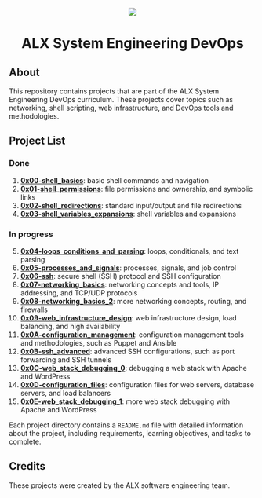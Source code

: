 
<p align="center"> <img src ="https://assets.imaginablefutures.com/media/images/ALX_Logo.max-200x150.png"> </p> <h1 align='center'> ALX System Engineering DevOps </h1>

## About

This repository contains projects that are part of the ALX System Engineering DevOps curriculum. These projects cover topics such as networking, shell scripting, web infrastructure, and DevOps tools and methodologies.

## Project List

### Done

1.  **[0x00-shell_basics](./0x00-shell_basics)**: basic shell commands and navigation
2.  **[0x01-shell_permissions](./0x01-shell_permissions)**: file permissions and ownership, and symbolic links
3.  **[0x02-shell_redirections](./0x02-shell_redirections)**: standard input/output and file redirections
4.  **[0x03-shell_variables_expansions](./0x03-shell_variables_expansions)**: shell variables and expansions

### In progress

5.  **[0x04-loops_conditions_and_parsing](./0x04-loops_conditions_and_parsing)**: loops, conditionals, and text parsing
6.  **[0x05-processes_and_signals](./0x05-processes_and_signals)**: processes, signals, and job control
7.  **[0x06-ssh](./0x06-ssh)**: secure shell (SSH) protocol and SSH configuration
8.  **[0x07-networking_basics](./0x07-networking_basics)**: networking concepts and tools, IP addressing, and TCP/UDP protocols
9.  **[0x08-networking_basics_2](./0x08-networking_basics_2)**: more networking concepts, routing, and firewalls
10.  **[0x09-web_infrastructure_design](./0x09-web_infrastructure_design)**: web infrastructure design, load balancing, and high availability
11.  **[0x0A-configuration_management](./0x0A-configuration_management)**: configuration management tools and methodologies, such as Puppet and Ansible
12.  **[0x0B-ssh_advanced](./0x0B-ssh_advanced)**: advanced SSH configurations, such as port forwarding and SSH tunnels
13.  **[0x0C-web_stack_debugging_0](./0x0C-web_stack_debugging_0)**: debugging a web stack with Apache and WordPress
14.  **[0x0D-configuration_files](./0x0D-configuration_files)**: configuration files for web servers, database servers, and load balancers
15.  **[0x0E-web_stack_debugging_1](./0x0E-web_stack_debugging_1)**: more web stack debugging with Apache and WordPress

Each project directory contains a `README.md` file with detailed information about the project, including requirements, learning objectives, and tasks to complete.

## Credits

These projects were created by the ALX software engineering team.

